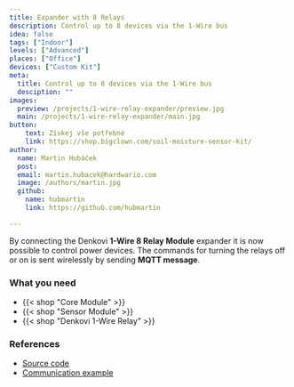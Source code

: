 ```yaml
---
title: Expander with 8 Relays
description: Control up to 8 devices via the 1-Wire bus
idea: false
tags: ["Indoor"]
levels: ["Advanced"]
places: ["Office"]
devices: ["Custom Kit"]
meta:
  title: Control up to 8 devices via the 1-Wire bus
  desciption: ""
images:
  preview: /projects/1-wire-relay-expander/preview.jpg
  main: /projects/1-wire-relay-expander/main.jpg
button:
    text: Získej vše potřebné
    link: https://shop.bigclown.com/soil-moisture-sensor-kit/
author:
  name: Martin Hubáček
  post:
  email: martin.hubacek@hardwario.com
  image: /authors/martin.jpg
  github:
    name: hubmartin
    link: https://github.com/hubmartin

---
```


By connecting the Denkovi **1-Wire 8 Relay Module** expander it is now possible to control power devices. The commands for turning the relays off or on is sent wirelessly by sending **MQTT message**.

### What you need

* {{< shop "Core Module" >}}
* {{< shop "Sensor Module" >}}
* {{< shop "Denkovi 1-Wire Relay" >}}


### References

* [Source code](https://github.com/blavka/bcf-denkovi-1wire-relay)
* [Communication example](https://github.com/bigclownlabs/bcf-sdk/tree/master/_examples/onewire-relay)
